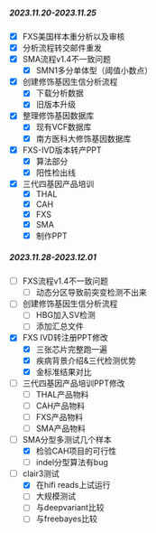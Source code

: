 
##### 2023.11.20-2023.11.25

- [x] FXS美国样本重分析以及审核
- [x] 分析流程转交邮件重发
- [x] SMA流程v1.4不一致问题
	- [x] SMN1多分单体型（阈值小数点）
- [x] 创建修饰基因生信分析流程
	- [x] 下载分析数据
	- [x] 旧版本升级
- [x] 整理修饰基因数据库
	- [x] 现有VCF数据库
	- [x] 南方医科大修饰基因数据库
- [x] FXS-IVD版本转产PPT
	- [x] 算法部分
	- [x] 阳性检出线
- [x] 三代四基因产品培训
	- [x] THAL
	- [x] CAH
	- [x] FXS
	- [x] SMA
	- [x] 制作PPT

##### 2023.11.28-2023.12.01

- [ ] FXS流程v1.4不一致问题
	- [ ] 动态分区导致前突变检测不出来
- [ ] 创建修饰基因生信分析流程
	- [ ] HBG加入SV检测
	- [ ] 添加汇总文件
- [x] FXS IVD转注册PPT修改
	- [x] 三张芯片完整跑一遍
	- [x] 疾病背景介绍&三代检测优势
	- [x] 金标准结果对比
- [ ] 三代四基因产品培训PPT修改
	- [ ] THAL产品物料
	- [ ] CAH产品物料
	- [ ] FXS产品物料
	- [ ] SMA产品物料
- [ ] SMA分型多测试几个样本
	- [x] 检验CAH项目的可行性
	- [ ] indel分型算法有bug
- [ ] clair3测试
	- [x] 在hifi reads上试运行
	- [ ] 大规模测试
	- [ ] 与deepvariant比较
	- [ ] 与freebayes比较
